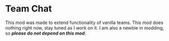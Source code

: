 # Team Chat
This mod was made to extend functionality of vanilla teams. This mod does nothing right now, stay tuned as I work on it. I am also a newbie in modding, so ***please do not depend on this mod***.
